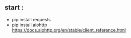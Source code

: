 ## start :

- pip install requests
- pip install aiohttp
https://docs.aiohttp.org/en/stable/client_reference.html


